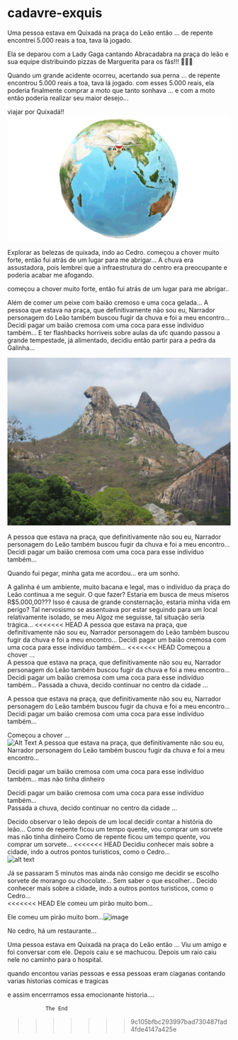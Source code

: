 # cadavre-exquis
Uma pessoa estava em Quixadá na praça do Leão então ...
de repente encontrei 5.000 reais a toa, tava lá jogado.

Ela se deparou com a Lady Gaga cantando Abracadabra na praça do leão e sua equipe distribuindo pizzas de Marguerita para os fãs!!! 🤣🤣🤣

Quando um grande acidente ocorreu, acertando sua perna ...
de repente encontrou 5.000 reais a toa, tava lá jogado.
com esses 5.000 reais, ela poderia finalmente comprar a moto que tanto sonhava ...
e com a moto então poderia realizar seu maior desejo...

viajar por Quixadá!!
![alt text](02-38-04-740_512.webp)

Explorar as belezas de quixada, indo ao Cedro.
começou a chover muito forte, então fui atrás de um lugar para me abrigar...
A chuva era assustadora, pois lembrei que a infraestrutura do centro era preocupante e poderia acabar me afogando.

começou a chover muito forte, então fui atrás de um lugar para me abrigar..

Além de comer um peixe com baião cremoso e uma coca gelada...
A pessoa que estava na praça, que definitivamente não sou eu, Narrador personagem do Leão também buscou fugir da chuva e foi a meu encontro...
Decidi pagar um baião cremosa com uma coca para esse indivíduo também...
E ter flashbacks horriveis sobre aulas da ufc
quando passou a grande tempestade, já alimentado, decidiu então partir para a pedra da Galinha...

![alt text](Pedra_da_Galinha_Choca_-_Broody_Hen's_Rock.jpg)


A pessoa que estava na praça, que definitivamente não sou eu, Narrador personagem do Leão também buscou fugir da chuva e foi a meu encontro...
Decidi pagar um baião cremosa com uma coca para esse indivíduo também...

Quando fui pegar, minha gata me acordou... era um sonho.





A galinha é um ambiente, muito bacana e legal, mas o indivíduo da praça do Leão continua a me seguir.
O que fazer? Estaria em busca de meus míseros R$5.000,00??? Isso é causa de grande consternação, estaria minha vida em perigo?
Tal nervosismo se assentuava por estar seguindo para um local relativamente isolado, se meu Algoz me seguisse, tal situação seria trágica... 
<<<<<<< HEAD
A pessoa que estava na praça, que definitivamente não sou eu, Narrador personagem do Leão também buscou fugir da chuva e foi a meu encontro...
Decidi pagar um baião cremosa com uma coca para esse indivíduo também...
<<<<<<< HEAD
Começou a chover ...    
A pessoa que estava na praça, que definitivamente não sou eu, Narrador personagem do Leão também buscou fugir da chuva e foi a meu encontro...
Decidi pagar um baião cremosa com uma coca para esse indivíduo também...
Passada a chuva, decido continuar no centro da cidade ...




A pessoa que estava na praça, que definitivamente não sou eu, Narrador personagem do Leão também buscou fugir da chuva e foi a meu encontro...
Decidi pagar um baião cremosa com uma coca para esse indivíduo também...

Começou a chover ...    
![Alt Text](https://media3.giphy.com/media/v1.Y2lkPTc5MGI3NjExbWpqeXlyNzBxemk5N3p1NTNpMGYwdWloeXRxMnB3ZmRtZHk0YXNjbCZlcD12MV9pbnRlcm5hbF9naWZfYnlfaWQmY3Q9Zw/Y0zTJ7VrKo9P2/giphy.gif)
A pessoa que estava na praça, que definitivamente não sou eu, Narrador personagem do Leão também buscou fugir da chuva e foi a meu encontro...

Decidi pagar um baião cremosa com uma coca para esse indivíduo também...
mas não tinha dinheiro  

Decidi pagar um baião cremosa com uma coca para esse indivíduo também...    
Passada a chuva, decido continuar no centro da cidade ...

Decido observar o leão depois de um local decidir contar a história do leão...
Como de repente ficou um tempo quente, vou comprar um sorvete
mas não tinha dinheiro 
Como de repente ficou um tempo quente, vou comprar um sorvete...
<<<<<<< HEAD
Decidiu conhecer mais sobre a cidade, indo a outros pontos turisticos, como o Cedro...  
![alt text](https://www.ipatrimonio.org/wp-content/uploads/2017/04/A%C3%A7ude-do-Cedro-Imagem-Claudney-Neves.jpg)

Já se passaram 5 minutos mas ainda não consigo me decidir se escolho sorvete de morango ou chocolate...
Sem saber o que escolher...
Decido conhecer mais sobre a cidade, indo a outros pontos turisticos, como o Cedro...  
<<<<<<< HEAD
Ele comeu um pirão muito bom...



Ele comeu um pirão muito bom...![image](https://github.com/user-attachments/assets/92070911-276c-4194-8252-dad0c05c45b7)

No cedro, há um restaurante...

Uma pessoa estava em Quixadá na praça do Leão então ...
Viu um amigo e foi conversar com ele.
Depois caiu e se machucou.
Depois um raio caiu nele no caminho para o hospital.


quando encontou varias pessoas e essa pessoas eram ciaganas contando varias historias comicas e tragicas








e assim encerrramos essa emocionante historia....


                The End

>>>>>>> 9c105bfbc293997bad730487fad4fde4147a425e
